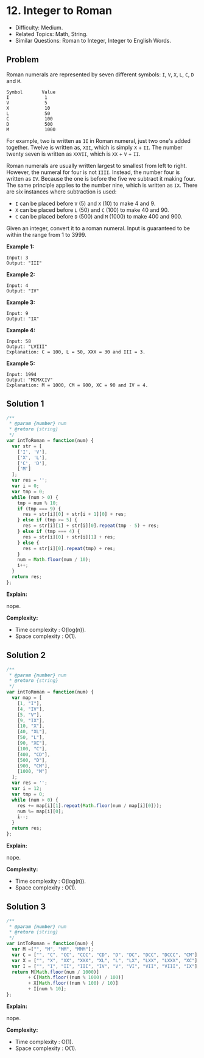 # 12. Integer to Roman

- Difficulty: Medium.
- Related Topics: Math, String.
- Similar Questions: Roman to Integer, Integer to English Words.

## Problem

Roman numerals are represented by seven different symbols: ```I```, ```V```, ```X```, ```L```, ```C```, ```D``` and ```M```.

```
Symbol       Value
I             1
V             5
X             10
L             50
C             100
D             500
M             1000
```

For example, two is written as ```II``` in Roman numeral, just two one's added together. Twelve is written as, ```XII```, which is simply ```X``` + ```II```. The number twenty seven is written as ```XXVII```, which is ```XX``` + ```V``` + ```II```.

Roman numerals are usually written largest to smallest from left to right. However, the numeral for four is not ```IIII```. Instead, the number four is written as ```IV```. Because the one is before the five we subtract it making four. The same principle applies to the number nine, which is written as ```IX```. There are six instances where subtraction is used:

- ```I``` can be placed before ```V``` (5) and ```X``` (10) to make 4 and 9. 
- ```X``` can be placed before ```L``` (50) and ```C``` (100) to make 40 and 90. 
- ```C``` can be placed before ```D``` (500) and ```M``` (1000) to make 400 and 900.

Given an integer, convert it to a roman numeral. Input is guaranteed to be within the range from 1 to 3999.

**Example 1:**

```
Input: 3
Output: "III"
```

**Example 2:**

```
Input: 4
Output: "IV"
```

**Example 3:**

```
Input: 9
Output: "IX"
```

**Example 4:**

```
Input: 58
Output: "LVIII"
Explanation: C = 100, L = 50, XXX = 30 and III = 3.
```

**Example 5:**

```
Input: 1994
Output: "MCMXCIV"
Explanation: M = 1000, CM = 900, XC = 90 and IV = 4.
```


## Solution 1

```javascript
/**
 * @param {number} num
 * @return {string}
 */
var intToRoman = function(num) {
  var str = [
    ['I', 'V'],
    ['X', 'L'],
    ['C', 'D'],
    ['M']
  ];
  var res = '';
  var i = 0;
  var tmp = 0;
  while (num > 0) {
    tmp = num % 10;
    if (tmp === 9) {
      res = str[i][0] + str[i + 1][0] + res;
    } else if (tmp >= 5) {
      res = str[i][1] + str[i][0].repeat(tmp - 5) + res;
    } else if (tmp === 4) {
      res = str[i][0] + str[i][1] + res;
    } else {
      res = str[i][0].repeat(tmp) + res;
    }
    num = Math.floor(num / 10);
    i++;
  }
  return res;
};
```

**Explain:**

nope.

**Complexity:**

* Time complexity : O(log(n)).
* Space complexity : O(1).

## Solution 2

```javascript
/**
 * @param {number} num
 * @return {string}
 */
var intToRoman = function(num) {
  var map = [
    [1, "I"],
    [4, "IV"],
    [5, "V"],
    [9, "IX"],
    [10, "X"],
    [40, "XL"],
    [50, "L"],
    [90, "XC"],
    [100, "C"],
    [400, "CD"],
    [500, "D"],
    [900, "CM"],
    [1000, "M"]
  ];
  var res = '';
  var i = 12;
  var tmp = 0;
  while (num > 0) {
    res += map[i][1].repeat(Math.floor(num / map[i][0]));
    num %= map[i][0];
    i--;
  }
  return res;
};
```

**Explain:**

nope.

**Complexity:**

* Time complexity : O(log(n)).
* Space complexity : O(1).

## Solution 3

```javascript
/**
 * @param {number} num
 * @return {string}
 */
var intToRoman = function(num) {
  var M =["", "M", "MM", "MMM"];
  var C = ["", "C", "CC", "CCC", "CD", "D", "DC", "DCC", "DCCC", "CM"];
  var X = ["", "X", "XX", "XXX", "XL", "L", "LX", "LXX", "LXXX", "XC"];
  var I = ["", "I", "II", "III", "IV", "V", "VI", "VII", "VIII", "IX"];
  return M[Math.floor(num / 1000)]
        + C[Math.floor((num % 1000) / 100)]
        + X[Math.floor((num % 100) / 10)]
        + I[num % 10];
};
```

**Explain:**

nope.

**Complexity:**

* Time complexity : O(1).
* Space complexity : O(1).
